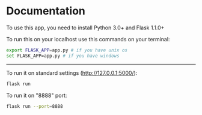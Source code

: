# Documentation

To use this app, you need to install Python 3.0+ and Flask 1.1.0+

To run this on your localhost use this commands on your terminal:
```bash
export FLASK_APP=app.py # if you have unix os
set FLASK_APP=app.py # if you have windows
```
---

To run it on standard settings (http://127.0.0.1:5000/):

```bash
flask run
```

To run it on "8888" port:
```bash
flask run --port=8888
```
